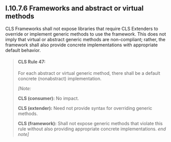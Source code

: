 ## I.10.7.6 Frameworks and abstract or virtual methods

CLS Frameworks shall not expose libraries that require CLS Extenders to override or implement generic methods to use the framework. This does not imply that virtual or abstract generic methods are non-compliant; rather, the framework shall also provide concrete implementations with appropriate default behavior. 

> #### CLS Rule 47:
>
> For each abstract or virtual generic method, there shall be a default concrete (nonabstract) implementation.
>
> _[Note:_
>
> **CLS (consumer):** No impact.
>
> **CLS (extender):** Need not provide syntax for overriding generic methods.
>
> **CLS (framework):** Shall not expose generic methods that violate this rule without also providing appropriate concrete implementations. _end note]_
